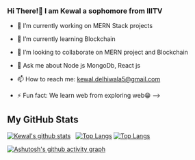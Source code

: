 ### Hi There!👋 I am Kewal a sophomore from IIITV





- 🔭 I’m currently working on MERN Stack projects
- 🌱 I’m currently learning Blockchain
- 👯 I’m looking to collaborate on MERN project and Blockchain

- 💬 Ask me about Node js MongoDb, React js
- 📫 How to reach me: kewal.delhiwala5@gmail.com

- ⚡ Fun fact: We learn web from exploring web😁
-->
<h2> My GitHub Stats</h2>

[![Kewal's github stats](https://github-readme-stats.vercel.app/api?username=kewal-wq&count_private=true&show_icons=true&theme=nord&hide_rank=true)](https://github.com/anuraghazra/github-readme-stats) &nbsp;
[![Top Langs](https://github-readme-stats.vercel.app/api/top-langs/?username=kewal-wq&layout=compact)](https://github.com/anuraghazra/github-readme-stats)
[![Top Langs](https://github-readme-stats.vercel.app/api/top-langs/?username=kewal-wq&layout=compact&hide=dart)](https://github.com/anuraghazra/github-readme-stats)


[![Ashutosh's github activity graph](https://activity-graph.herokuapp.com/graph?username=kewal-wq&theme=react-dark)](https://github.com/ashutosh00710/github-readme-activity-graph)


